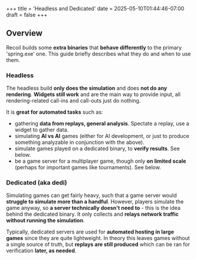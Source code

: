 +++
title = 'Headless and Dedicated'
date = 2025-05-10T01:44:46-07:00
draft = false
+++

## Overview

Recoil builds some **extra binaries** that **behave differently** to the primary 'spring.exe' one.
This guide briefly describes what they do and when to use them.

### Headless

The headless build **only does the simulation** and does **not do any rendering**.
**Widgets still work** and are the main way to provide input, all rendering-related call-ins and call-outs just do nothing.

It is **great for automated tasks** such as:
 * gathering **data from replays, general analysis**. Spectate a replay, use a widget to gather data.
 * simulating **AI vs AI** games (either for AI development, or just to produce something analyzable in conjunction with the above).
 * simulate games played on a dedicated binary, to **verify results**. See below.
 * be a game server for a multiplayer game, though only **on limited scale** (perhaps for important games like tournaments). See below.

### Dedicated (aka dedi)

Simulating games can get fairly heavy, such that a game server would **struggle to simulate more than a handful**.
However, players simulate the game anyway, so **a server technically doesn't need to** - this is the idea behind the dedicated binary.
It only collects and **relays network traffic without running the simulation**.

Typically, dedicated servers are used for **automated hosting in large games** since they are quite lightweight.
In theory this leaves games without a single source of truth, but **replays are still produced** which can be ran for verification **later, as needed**.
